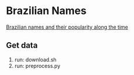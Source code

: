 # Brazilian Names

[Brazilian names and their popularity along the time](https://raw.githubusercontent.com/datasets-br/prenomes/master/data/nomes-censos-ibge.csv)

## Get data

1. run: download.sh
2. run: preprocess.py
